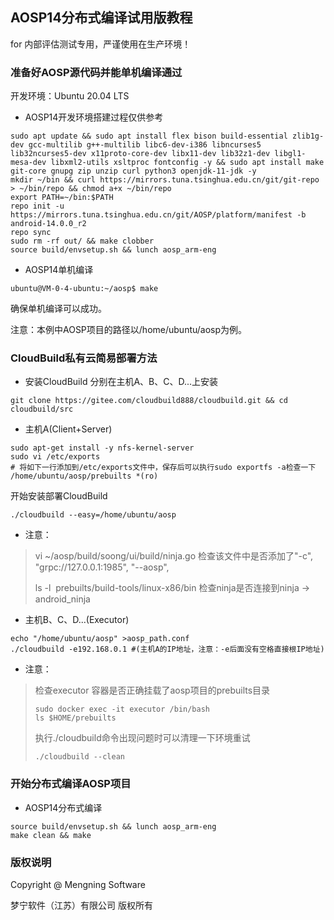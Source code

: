 ## AOSP14分布式编译试用版教程

for 内部评估测试专用，严谨使用在生产环境！

###  准备好AOSP源代码并能单机编译通过

开发环境：Ubuntu 20.04 LTS

* AOSP14开发环境搭建过程仅供参考
```plain
sudo apt update && sudo apt install flex bison build-essential zlib1g-dev gcc-multilib g++-multilib libc6-dev-i386 libncurses5 lib32ncurses5-dev x11proto-core-dev libx11-dev lib32z1-dev libgl1-mesa-dev libxml2-utils xsltproc fontconfig -y && sudo apt install make git-core gnupg zip unzip curl python3 openjdk-11-jdk -y
mkdir ~/bin && curl https://mirrors.tuna.tsinghua.edu.cn/git/git-repo > ~/bin/repo && chmod a+x ~/bin/repo 
export PATH=~/bin:$PATH
repo init -u https://mirrors.tuna.tsinghua.edu.cn/git/AOSP/platform/manifest -b android-14.0.0_r2
repo sync
sudo rm -rf out/ && make clobber
source build/envsetup.sh && lunch aosp_arm-eng
```

* AOSP14单机编译
```plain
ubuntu@VM-0-4-ubuntu:~/aosp$ make
```

确保单机编译可以成功。

注意：本例中AOSP项目的路径以/home/ubuntu/aosp为例。

###  CloudBuild私有云简易部署方法
* 安装CloudBuild
分别在主机A、B、C、D...上安装

```plain
git clone https://gitee.com/cloudbuild888/cloudbuild.git && cd cloudbuild/src
```

* 主机A(Client+Server)
```plain
sudo apt-get install -y nfs-kernel-server
sudo vi /etc/exports
# 将如下一行添加到/etc/exports文件中，保存后可以执行sudo exportfs -a检查一下
/home/ubuntu/aosp/prebuilts *(ro)
```

开始安装部署CloudBuild

```plain
./cloudbuild --easy=/home/ubuntu/aosp
```

* 注意：

> vi ~/aosp/build/soong/ui/build/ninja.go
> 检查该文件中是否添加了"-c", "grpc://127.0.0.1:1985", "--aosp",
> 
> ls -l  prebuilts/build-tools/linux-x86/bin
> 检查ninja是否连接到ninja -> android_ninja

* 主机B、C、D...(Executor)
```plain
echo "/home/ubuntu/aosp" >aosp_path.conf
./cloudbuild -e192.168.0.1 #(主机A的IP地址，注意：-e后面没有空格直接根IP地址)
```

* 注意：

> 检查executor 容器是否正确挂载了aosp项目的prebuilts目录
> ```plain
> sudo docker exec -it executor /bin/bash
> ls $HOME/prebuilts
> ```
> 
> 执行./cloudbuild命令出现问题时可以清理一下环境重试
> ```plain
> ./cloudbuild --clean
> ```


### 开始分布式编译AOSP项目
* AOSP14分布式编译
```plain
source build/envsetup.sh && lunch aosp_arm-eng
make clean && make
```

### 版权说明

Copyright @ Mengning Software 

梦宁软件（江苏）有限公司 版权所有

